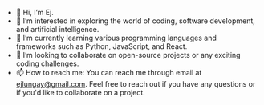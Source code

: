 - 👋 Hi, I’m Ej.
- 👀 I’m interested in exploring the world of coding, software development, and artificial intelligence.
- 🌱 I’m currently learning various programming languages and frameworks such as Python, JavaScript, and React.
- 💞️ I’m looking to collaborate on open-source projects or any exciting coding challenges.
- 📫 How to reach me: You can reach me through email at ejlungay@gmail.com. Feel free to reach out if you have any questions or if you'd like to collaborate on a project.
